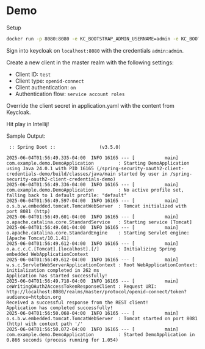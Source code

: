 # Demo

Setup

```bash
docker run -p 8080:8080 -e KC_BOOTSTRAP_ADMIN_USERNAME=admin -e KC_BOOTSTRAP_ADMIN_PASSWORD=admin quay.io/keycloak/keycloak:26.2.5 start-dev
```

Sign into keycloak on `localhost:8080` with the credentials `admin:admin`.

Create a new client in the master realm with the following settings:

- Client ID: `test`
- Client type: `openid-connect`
- Client authentication: `on`
- Authentication flow: `service account roles`

Override the client secret in application.yaml with the content from Keycloak.

Hit play in Intellij!

Sample Output:

```text
 :: Spring Boot ::                (v3.5.0)

2025-06-04T01:56:49.335-04:00  INFO 16165 --- [           main] com.example.demo.DemoApplication         : Starting DemoApplication using Java 24.0.1 with PID 16165 (/spring-security-oauth2-client-credentials-demo/build/classes/java/main started by user in /spring-security-oauth2-client-credentials-demo)
2025-06-04T01:56:49.336-04:00  INFO 16165 --- [           main] com.example.demo.DemoApplication         : No active profile set, falling back to 1 default profile: "default"
2025-06-04T01:56:49.597-04:00  INFO 16165 --- [           main] o.s.b.w.embedded.tomcat.TomcatWebServer  : Tomcat initialized with port 8081 (http)
2025-06-04T01:56:49.601-04:00  INFO 16165 --- [           main] o.apache.catalina.core.StandardService   : Starting service [Tomcat]
2025-06-04T01:56:49.601-04:00  INFO 16165 --- [           main] o.apache.catalina.core.StandardEngine    : Starting Servlet engine: [Apache Tomcat/10.1.41]
2025-06-04T01:56:49.612-04:00  INFO 16165 --- [           main] o.a.c.c.C.[Tomcat].[localhost].[/]       : Initializing Spring embedded WebApplicationContext
2025-06-04T01:56:49.612-04:00  INFO 16165 --- [           main] w.s.c.ServletWebServerApplicationContext : Root WebApplicationContext: initialization completed in 262 ms
Application has started successfully!
2025-06-04T01:56:49.718-04:00  INFO 16165 --- [           main] ceWritingOAuth2AccessTokenResponseClient : Request URI: http://localhost:8080/realms/master/protocol/openid-connect/token?audience=httpbin.org
Received a successful response from the REST client!
Application has completed successfully!
2025-06-04T01:56:50.068-04:00  INFO 16165 --- [           main] o.s.b.w.embedded.tomcat.TomcatWebServer  : Tomcat started on port 8081 (http) with context path '/'
2025-06-04T01:56:50.072-04:00  INFO 16165 --- [           main] com.example.demo.DemoApplication         : Started DemoApplication in 0.866 seconds (process running for 1.054)

```